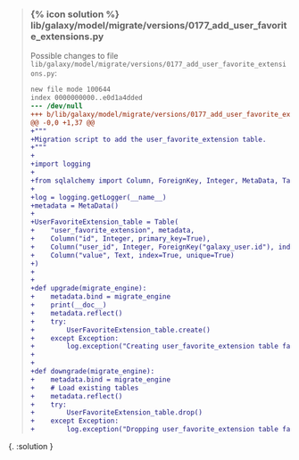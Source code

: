 
> ### {% icon solution %} lib/galaxy/model/migrate/versions/0177_add_user_favorite_extensions.py
> 
> Possible changes to file ``lib/galaxy/model/migrate/versions/0177_add_user_favorite_extensions.py``:
> 
> ```diff
> new file mode 100644
> index 0000000000..e0d1a4dded
> --- /dev/null
> +++ b/lib/galaxy/model/migrate/versions/0177_add_user_favorite_extensions.py
> @@ -0,0 +1,37 @@
> +"""
> +Migration script to add the user_favorite_extension table.
> +"""
> +
> +import logging
> +
> +from sqlalchemy import Column, ForeignKey, Integer, MetaData, Table, Text
> +
> +log = logging.getLogger(__name__)
> +metadata = MetaData()
> +
> +UserFavoriteExtension_table = Table(
> +    "user_favorite_extension", metadata,
> +    Column("id", Integer, primary_key=True),
> +    Column("user_id", Integer, ForeignKey("galaxy_user.id"), index=True),
> +    Column("value", Text, index=True, unique=True)
> +)
> +
> +
> +def upgrade(migrate_engine):
> +    metadata.bind = migrate_engine
> +    print(__doc__)
> +    metadata.reflect()
> +    try:
> +        UserFavoriteExtension_table.create()
> +    except Exception:
> +        log.exception("Creating user_favorite_extension table failed.")
> +
> +
> +def downgrade(migrate_engine):
> +    metadata.bind = migrate_engine
> +    # Load existing tables
> +    metadata.reflect()
> +    try:
> +        UserFavoriteExtension_table.drop()
> +    except Exception:
> +        log.exception("Dropping user_favorite_extension table failed.")
> ```
{. :solution }
